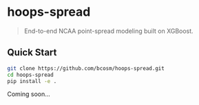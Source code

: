 # hoops-spread

> End-to-end NCAA point-spread modeling built on XGBoost.

## Quick Start
```bash
git clone https://github.com/bcosm/hoops-spread.git
cd hoops-spread  
pip install -e .
```

Coming soon...
